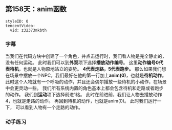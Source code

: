 ## 第158天：anim函数


```@TencentVideo
styleID: 0
tencentVideo:
  vid: z32373mkbth

```



### 字幕

当我们在代码方块中创建了一个角色，并点击运行时，我们看人物是完全静止的，没有任何运动。
此时我们可以到**外观**项下选择**播放动作编号**。
这里**动作编号0代表待机**，也就是人物原地站立的姿势。
**4代表走路，5代表跑步。**
那么如果我们想在场景中摆放一个NPC，我们最好在他的第一行加上**anim(0)**，也就是**待机动作**。
此时这个人物就有一个呼吸的动作，并且还会偶尔播放一些待机的小动作，在场景中会更灵动一些。
我们所有系统内置的角色基本上都会包含待机和走路或者跑步的动作。
我们到**运动**项下选择前进1格。
此时在前进前，我们让人物去播放动作4，也就是走路的动作。
再回到待机的动作，也就是anim(0)。
此时我们运行一下，
可以看到人物有一个走路的动作。

### 动手练习

